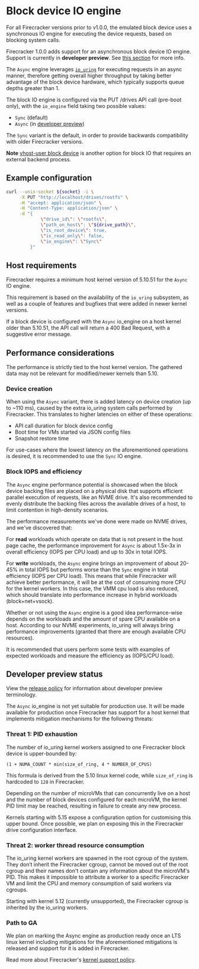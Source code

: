 # Block device IO engine

For all Firecracker versions prior to v1.0.0, the emulated block device uses a
synchronous IO engine for executing the device requests, based on blocking
system calls.

Firecracker 1.0.0 adds support for an asynchronous block device IO engine.
Support is currently in **developer preview**. See
[this section](#developer-preview-status) for more info.

The `Async` engine leverages [`io_uring`](https://kernel.dk/io_uring.pdf) for
executing requests in an async manner, therefore getting overall higher
throughput by taking better advantage of the block device hardware, which
typically supports queue depths greater than 1.

The block IO engine is configured via the PUT /drives API call (pre-boot only),
with the `io_engine` field taking two possible values:

- `Sync` (default)
- `Async` (in [developer preview](../RELEASE_POLICY.md))

The `Sync` variant is the default, in order to provide backwards compatibility
with older Firecracker versions.

**Note** [vhost-user block device](./block-vhost-user.md) is another option
for block IO that requires an external backend process.

## Example configuration

```bash
curl --unix-socket ${socket} -i \
     -X PUT "http://localhost/drives/rootfs" \
     -H "accept: application/json" \
     -H "Content-Type: application/json" \
     -d "{
             \"drive_id\": \"rootfs\",
             \"path_on_host\": \"${drive_path}\",
             \"is_root_device\": true,
             \"is_read_only\": false,
             \"io_engine\": \"Sync\"
         }"
```

## Host requirements

Firecracker requires a minimum host kernel version of 5.10.51 for the `Async`
IO engine.

This requirement is based on the availability of the `io_uring` subsystem, as
well as a couple of features and bugfixes that were added in newer kernel
versions.

If a block device is configured with the `Async` io_engine on a host kernel
older than 5.10.51, the API call will return a 400 Bad Request, with a
suggestive error message.

## Performance considerations

The performance is strictly tied to the host kernel version. The gathered data
may not be relevant for modified/newer kernels than 5.10.

### Device creation

When using the `Async` variant, there is added latency on device creation (up
to ~110 ms), caused by the extra io_uring system calls performed by
Firecracker.
This translates to higher latencies on either of these operations:

- API call duration for block device config
- Boot time for VMs started via JSON config files
- Snapshot restore time

For use-cases where the lowest latency on the aforementioned operations is
desired, it is recommended to use the `Sync` IO engine.

### Block IOPS and efficiency

The `Async` engine performance potential is showcased when the block device
backing files are placed on a physical disk that supports efficient parallel
execution of requests, like an NVME drive.
It's also recommended to evenly distribute the backing files across the
available drives of a host, to limit contention in high-density scenarios.

The performance measurements we've done were made on NVME drives, and we've
discovered that:

For __read__ workloads which operate on data that is not present in the
host page cache, the performance improvement for `Async` is about 1.5x-3x in
overall efficiency (IOPS per CPU load) and up to 30x in total IOPS.

For __write__ workloads, the `Async` engine brings an improvement of about
20-45% in total IOPS but performs worse than the `Sync` engine in total
efficiency (IOPS per CPU load).
This means that while Firecracker will achieve better performance, it will be
at the cost of consuming more CPU for the kernel workers. In this case, the VMM
cpu load is also reduced, which should translate into performance increase in
hybrid workloads (block+net+vsock).

Whether or not using the `Async` engine is a good idea performance-wise depends
on the workloads and the amount of spare CPU available on a host.
According to our NVME experiments, io_uring will always bring performance
improvements (granted that there are enough available CPU resources).

It is recommended that users perform some tests with examples of expected
workloads and measure the efficiency as (IOPS/CPU load).

## Developer preview status

View the [release policy](../RELEASE_POLICY.md) for information about developer
preview terminology.

The `Async` io_engine is not yet suitable for production use. It will be made
available for production once Firecracker has support for a host kernel that
implements mitigation mechanisms for the following threats:

### Threat 1: PID exhaustion

The number of io_uring kernel workers assigned to one Firecracker block device
is upper-bounded by:

```
(1 + NUMA_COUNT * min(size_of_ring, 4 * NUMBER_OF_CPUS)
```

This formula is derived from the 5.10 linux kernel code, while `size_of_ring`
is hardcoded to `128` in Firecracker.

Depending on the number of microVMs that can concurrently live on a host and
the number of block devices configured for each microVM, the kernel PID limit
may be reached, resulting in failure to create any new process.

Kernels starting with 5.15 expose a configuration option for customising this
upper bound. Once possible, we plan on exposing this in the Firecracker drive
configuration interface.

### Threat 2: worker thread resource consumption

The io_uring kernel workers are spawned in the root cgroup of the system.
They don’t inherit the Firecracker cgroup, cannot be moved out of the root
cgroup and their names don't contain any information about the microVM's PID.
This makes it impossible to attribute a worker to a specific Firecracker VM
and limit the CPU and memory consumption of said workers via cgroups.

Starting with kernel 5.12 (currently unsupported), the Firecracker cgroup is
inherited by the io_uring workers.

### Path to GA

We plan on marking the Async engine as production ready once an LTS linux
kernel including mitigations for the aforementioned mitigations is released and
support for it is added in Firecracker.

Read more about Firecracker's [kernel support policy](../kernel-policy.md).
